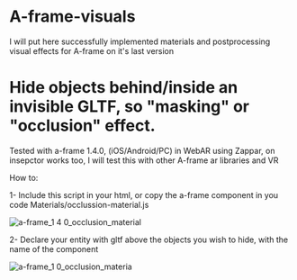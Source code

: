 # A-frame-visuals
I will put here successfully implemented materials and postprocessing visual effects for A-frame on it's last version

# Hide objects behind/inside an invisible GLTF, so "masking" or "occlusion" effect.
Tested with a-frame 1.4.0, (iOS/Android/PC) in WebAR using Zappar, on insepctor works too, I will test this with other A-frame ar libraries and VR

How to:

1- Include this script in your html, or copy the a-frame component in you code
Materials/occlussion-material.js

![a-frame_1 4 0_occlusion_material](https://user-images.githubusercontent.com/9389898/224532977-501bcd8e-2664-4f60-a62b-66678d2dd8ab.png)


2- Declare your entity with gltf above the objects you wish to hide, with the name of the component


![a-frame_1 0_occlusion_materia](https://user-images.githubusercontent.com/9389898/224534563-ad38c7df-fc4b-4f60-9a2c-df40ec8673b8.png)
